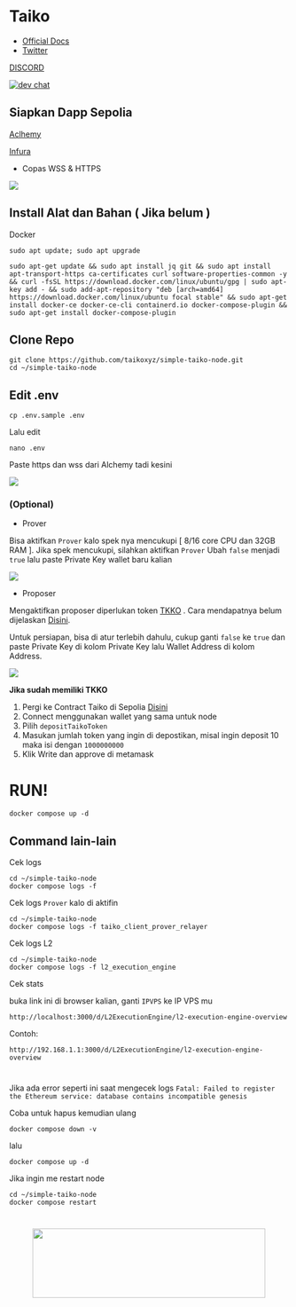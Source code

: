# Taiko

- [Official Docs](https://taiko.xyz/docs/guides)
- [Twitter](https://twitter.com/taikoxyz)

[DISCORD](https://discord.gg/taikoxyz)

[![dev chat](https://discordapp.com/api/guilds/984015101017346058/widget.png?style=banner2)]([https://discord.gg/taikoxyz])


## Siapkan Dapp Sepolia

[Aclhemy](https://dashboard.alchemy.com/)

[Infura](https://app.infura.io/login)

- Copas WSS & HTTPS

<p align="left"><img height="auto" width="auto" src="https://user-images.githubusercontent.com/98658943/227556609-c0fe2742-cc1c-4322-9a83-3de0def97a2d.png"</p>


## Install Alat dan Bahan ( Jika belum )

Docker

```
sudo apt update; sudo apt upgrade
```

```
sudo apt-get update && sudo apt install jq git && sudo apt install apt-transport-https ca-certificates curl software-properties-common -y && curl -fsSL https://download.docker.com/linux/ubuntu/gpg | sudo apt-key add - && sudo add-apt-repository "deb [arch=amd64] https://download.docker.com/linux/ubuntu focal stable" && sudo apt-get install docker-ce docker-ce-cli containerd.io docker-compose-plugin && sudo apt-get install docker-compose-plugin
```


## Clone Repo

```
git clone https://github.com/taikoxyz/simple-taiko-node.git
cd ~/simple-taiko-node
```

## Edit .env

```
cp .env.sample .env
```

Lalu edit
```
nano .env
```

Paste https dan wss dari Alchemy tadi kesini
<p align="left"><img height="auto" width="auto" src="https://user-images.githubusercontent.com/98658943/227559350-8362428d-3fc6-4e14-8c2d-fea6b484f2bb.png"</p>

### (Optional)

- Prover

Bisa aktifkan `Prover` kalo spek nya mencukupi [ 8/16 core CPU dan 32GB  RAM ]. Jika spek mencukupi, silahkan aktifkan `Prover`
Ubah `false` menjadi `true` lalu paste Private Key wallet baru kalian
  
<p align="left"><img height="auto" width="auto" src="https://github.com/Megumiiiiii/Taiko-Node/assets/98658943/95b77f5f-28f4-44f6-82b4-67b9a367f463"</p>


- Proposer

Mengaktifkan proposer diperlukan token [TKKO](https://explorer.test.taiko.xyz/address/0x7b1a3117B2b9BE3a3C31e5a097c7F890199666aC) . Cara mendapatnya belum dijelaskan [Disini](https://taiko.xyz/docs/guides/receive-tokens).

 Untuk persiapan, bisa di atur terlebih dahulu, cukup ganti `false` ke `true` dan paste Private Key di kolom Private Key lalu Wallet Address di kolom Address.

<p align="left"><img height="auto" width="auto" src="https://github.com/Megumiiiiii/Taiko-Node/assets/98658943/799cbc63-f28e-40bf-927b-190a39d64d8c"</p>

**Jika sudah memiliki TKKO**

1. Pergi ke Contract Taiko di Sepolia [Disini](https://sepolia.etherscan.io/address/0x6375394335f34848b850114b66A49D6F47f2cdA8#writeProxyContract)
2. Connect menggunakan wallet yang sama untuk node
3. Pilih `depositTaikoToken`
4. Masukan jumlah token yang ingin di depostikan, misal ingin deposit 10 maka isi dengan `1000000000`
5. Klik Write dan approve di metamask

# RUN!

```
docker compose up -d
```

## Command lain-lain

Cek logs

```
cd ~/simple-taiko-node
docker compose logs -f
```

Cek logs `Prover` kalo di aktifin

```
cd ~/simple-taiko-node
docker compose logs -f taiko_client_prover_relayer
```

Cek logs L2 

```
cd ~/simple-taiko-node
docker compose logs -f l2_execution_engine
```

Cek stats

buka link ini di browser kalian, ganti `IPVPS` ke IP VPS mu
  
```
http://localhost:3000/d/L2ExecutionEngine/l2-execution-engine-overview
```

Contoh:

`http://192.168.1.1:3000/d/L2ExecutionEngine/l2-execution-engine-overview`

#


Jika ada error seperti ini saat mengecek logs
`Fatal: Failed to register the Ethereum service: database contains incompatible genesis`

Coba untuk hapus kemudian ulang

```
docker compose down -v
```

lalu

```
docker compose up -d
```

Jika ingin me restart node

```
cd ~/simple-taiko-node
docker compose restart
```

#

<div id="header" align="center">
  <img src="https://media.giphy.com/media/v1.Y2lkPTc5MGI3NjExMzNmZTIxZmE3ZmY3MzRiMDcwNDJhYTQ5ZmNlY2YxMWE1OWIyYmVkNSZlcD12MV9pbnRlcm5hbF9naWZzX2dpZklkJmN0PWc/mVBlqOD4ra9jQiI3cC/giphy.gif" height="125" width="420"/>
</div>
